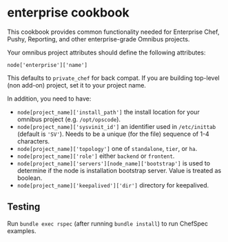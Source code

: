 enterprise cookbook
===================

This cookbook provides common functionality needed for Enterprise
Chef, Pushy, Reporting, and other enterprise-grade Omnibus projects.

Your omnibus project attributes should define the following attributes:

    node['enterprise']['name']

This defaults to `private_chef` for back compat. If you are building
top-level (non add-on) project, set it to your project name.

In addition, you need to have:

* `node[project_name]['install_path']` the install location for your
  omnibus project (e.g. `/opt/opscode`).
* `node[project_name]['sysvinit_id']` an identifier used in
    `/etc/inittab` (default is `'SV'`). Needs to be a unique (for the
    file) sequence of 1-4 characters.
* `node[project_name]['topology']` one of `standalone`, `tier`, or `ha`.
* `node[project_name]['role']` either `backend` or `frontent`.
* `node[project_name]['servers'][node_name]['bootstrap']` is used to
  determine if the node is installation bootstrap server. Value is
  treated as boolean.
* `node[project_name]['keepalived']['dir']` directory for keepalived.

## Testing

Run `bundle exec rspec` (after running `bundle install`) to run ChefSpec examples.
